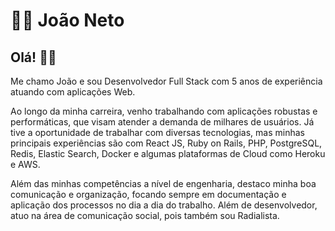 
# 👨‍💻 João Neto

## Olá! 👋🏾
 
Me chamo João e sou Desenvolvedor Full Stack com 5 anos de experiência atuando com aplicações Web. 

Ao longo da minha carreira, venho trabalhando com aplicações robustas e performáticas, que visam atender a demanda de milhares de usuários. Já tive a oportunidade de trabalhar com diversas tecnologias, mas minhas principais experiências são com React JS, Ruby on Rails, PHP, PostgreSQL, Redis, Elastic Search, Docker e algumas plataformas de Cloud como Heroku e AWS.

Além das minhas competências a nível de engenharia, destaco minha boa comunicação e organização, focando sempre em documentação e aplicação dos processos no dia a dia do trabalho. Além de desenvolvedor, atuo na área de comunicação social, pois também sou Radialista.
